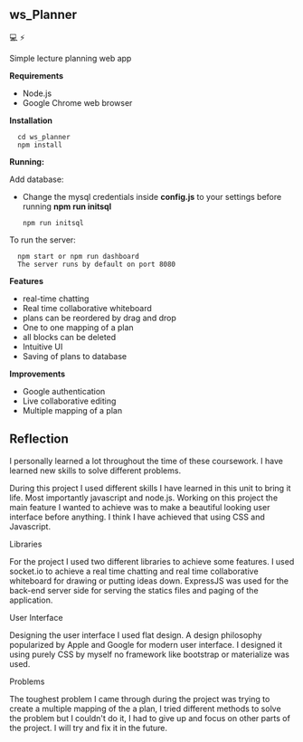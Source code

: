 ## ws_Planner

:computer:
:zap:

Simple lecture planning web app

**Requirements**

- Node.js
- Google Chrome web browser

**Installation**

      cd ws_planner
      npm install
      
**Running:**

Add database:
- Change the mysql credentials inside **config.js** to your settings before running **npm run initsql**

      npm run initsql 
      
To run the server:

      npm start or npm run dashboard 
      The server runs by default on port 8080

**Features**
- real-time chatting
- Real time collaborative whiteboard
- plans can be reordered by drag and drop
- One to one mapping of a plan
- all blocks can be deleted
- Intuitive UI
- Saving of plans to database

      
**Improvements**
- Google authentication
- Live collaborative editing
- Multiple mapping of a plan

## Reflection
     
I personally learned a lot throughout the time of these coursework. I have learned new skills to solve different problems. 

During this project I used different skills I have learned in this unit to bring it life.
Most importantly javascript and node.js. Working on this project the main feature I wanted to achieve was to make a beautiful looking user interface before anything. I think I have achieved that using CSS and Javascript.

Libraries

For the project I used two different libraries to achieve some features. I used socket.io to achieve a real time chatting and real time collaborative whiteboard for drawing or putting ideas down. ExpressJS was used for the back-end server side for serving the statics files and paging of the application.

User Interface

Designing the user interface I used flat design. A design philosophy popularized by Apple and Google for modern user interface. I designed it using purely CSS by myself no framework like bootstrap or materialize was used. 

Problems

The toughest problem I came through during the project was trying to create a multiple mapping of the a plan, I tried different methods to solve the problem but I couldn't do it, I had to give up and focus on other parts of the project. I will try and fix it in the future.





